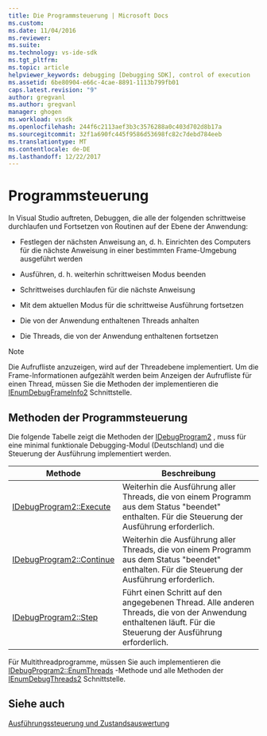 ```yaml
---
title: Die Programmsteuerung | Microsoft Docs
ms.custom: 
ms.date: 11/04/2016
ms.reviewer: 
ms.suite: 
ms.technology: vs-ide-sdk
ms.tgt_pltfrm: 
ms.topic: article
helpviewer_keywords: debugging [Debugging SDK], control of execution
ms.assetid: 6be80904-e66c-4cae-8891-1113b799fb01
caps.latest.revision: "9"
author: gregvanl
ms.author: gregvanl
manager: ghogen
ms.workload: vssdk
ms.openlocfilehash: 244f6c2113aef3b3c3576288a0c403d702d8b17a
ms.sourcegitcommit: 32f1a690fc445f9586d53698fc82c7debd784eeb
ms.translationtype: MT
ms.contentlocale: de-DE
ms.lasthandoff: 12/22/2017
---
```

# <a name="program-control"></a>Programmsteuerung
In Visual Studio auftreten, Debuggen, die alle der folgenden schrittweise durchlaufen und Fortsetzen von Routinen auf der Ebene der Anwendung:  
  
-   Festlegen der nächsten Anweisung an, d. h. Einrichten des Computers für die nächste Anweisung in einer bestimmten Frame-Umgebung ausgeführt werden  
  
-   Ausführen, d. h. weiterhin schrittweisen Modus beenden  
  
-   Schrittweises durchlaufen für die nächste Anweisung  
  
-   Mit dem aktuellen Modus für die schrittweise Ausführung fortsetzen  
  
-   Die von der Anwendung enthaltenen Threads anhalten  
  
-   Die Threads, die von der Anwendung enthaltenen fortsetzen  
  
> [!NOTE]
>  Die Aufrufliste anzuzeigen, wird auf der Threadebene implementiert. Um die Frame-Informationen aufgezählt werden beim Anzeigen der Aufrufliste für einen Thread, müssen Sie die Methoden der implementieren die [IEnumDebugFrameInfo2](../../extensibility/debugger/reference/ienumdebugframeinfo2.md) Schnittstelle.  
  
## <a name="methods-of-program-control"></a>Methoden der Programmsteuerung  
 Die folgende Tabelle zeigt die Methoden der [IDebugProgram2](../../extensibility/debugger/reference/idebugprogram2.md) , muss für eine minimal funktionale Debugging-Modul (Deutschland) und die Steuerung der Ausführung implementiert werden.  
  
|Methode|Beschreibung|  
|------------|-----------------|  
|[IDebugProgram2::Execute](../../extensibility/debugger/reference/idebugprogram2-execute.md)|Weiterhin die Ausführung aller Threads, die von einem Programm aus dem Status "beendet" enthalten. Für die Steuerung der Ausführung erforderlich.|  
|[IDebugProgram2::Continue](../../extensibility/debugger/reference/idebugprogram2-continue.md)|Weiterhin die Ausführung aller Threads, die von einem Programm aus dem Status "beendet" enthalten. Für die Steuerung der Ausführung erforderlich.|  
|[IDebugProgram2::Step](../../extensibility/debugger/reference/idebugprogram2-step.md)|Führt einen Schritt auf den angegebenen Thread. Alle anderen Threads, die von der Anwendung enthaltenen läuft. Für die Steuerung der Ausführung erforderlich.|  
  
 Für Multithreadprogramme, müssen Sie auch implementieren die [IDebugProgram2::EnumThreads](../../extensibility/debugger/reference/idebugprogram2-enumthreads.md) -Methode und alle Methoden der [IEnumDebugThreads2](../../extensibility/debugger/reference/ienumdebugthreads2.md) Schnittstelle.  
  
## <a name="see-also"></a>Siehe auch  
 [Ausführungssteuerung und Zustandsauswertung](../../extensibility/debugger/execution-control-and-state-evaluation.md)